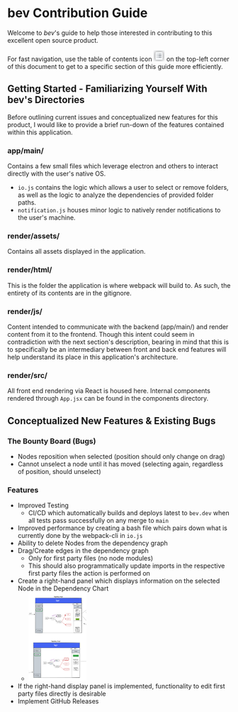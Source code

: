# bev Contribution Guide
Welcome to *bev*'s guide to help those interested in contributing to this excellent open source product.

For fast navigation, use the table of contents icon <img src="./assets/images/table-of-contents.png" width="25" height="25" /> on the top-left corner of this document to get to a specific section of this guide more efficiently.

## Getting Started - Familiarizing Yourself With bev's Directories
Before outlining current issues and conceptualized new features for this product, I would like to provide a brief run-down of the features contained within this application.

### app/main/
Contains a few small files which leverage electron and others to interact directly with the user's native OS.

* `io.js` contains the logic which allows a user to select or remove folders, as well as the logic to analyze the dependencies of provided folder paths.
* `notification.js` houses minor logic to natively render notifications to the user's machine.

### render/assets/
Contains all assets displayed in the application.

### render/html/
This is the folder the application is where webpack will build to.
As such, the entirety of its contents are in the gitignore.

### render/js/
Content intended to communicate with the backend (app/main/) and render content from it to the frontend.
Though this intent could seem in contradiction with the next section's description, bearing in mind that this is to specifically be an intermediary between front and back end features will help understand its place in this application's architecture.

### render/src/
All front end rendering via React is housed here.
Internal components rendered through `App.jsx` can be found in the components directory.

## Conceptualized New Features & Existing Bugs
### The Bounty Board (Bugs)
* Nodes reposition when selected (position should only change on drag)
* Cannot unselect a node until it has moved (selecting again, regardless of position, should unselect)

### Features
* Improved Testing
  * CI/CD which automatically builds and deploys latest to `bev.dev` when all tests pass successfully on any merge to `main`
* Improved performance by creating a bash file which pairs down what is currently done by the webpack-cli in `io.js`
* Ability to delete Nodes from the dependency graph
* Drag/Create edges in the dependency graph
  * Only for first party files (no node modules)
  * This should also programmatically update imports in the respective first party files the action is performed on
* Create a right-hand panel which displays information on the selected Node in the Dependency Chart
  * <img src="./assets/images/DisplayPanel.png" width="130" height="200">
* If the right-hand display panel is implemented, functionality to edit first party files directly is desirable
* Implement GitHub Releases